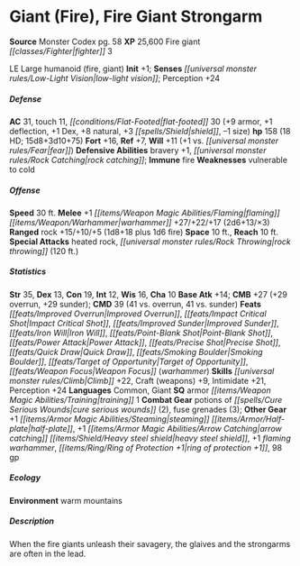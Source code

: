﻿---
cssclass: [monsters]
title1: Giant (Fire), Fire Giant Strongarm
title2: Fire Giant Strongarm
CR: 13
sources:
- name: Monster Codex
  page: 58
  link: http://paizo.com/products/btpy9926?Pathfinder-Roleplaying-Game-Monster-Codex
XP: 25600
race: Fire
classes:
- giant fighter 3
alignment: LE
size: Large
type: humanoid
subtypes:
- fire
- giant
initiative:
  bonus: 1
senses:
  low-light vision: true
AC:
  AC: 31
  touch: 11
  flat_footed: 30
  components:
    armor: 9
    deflection: 1
    dex: 1
    natural: 8
    shield: 3
    size: -1
HP:
  HP: 158
  long: 15d8+3d10+75
  HD: 18
saves:
  fort: 16
  ref: 7
  will: 11
  will_other: +1 vs. fear
defensive_abilities:
- bravery +1
- rock catching
immunities:
- fire
weaknesses:
- vulnerable to cold
speeds:
  base: 30
attacks:
  melee:
  - - text: +1 flaming warhammer +27/+22/+17 (2d6+13/×3)
      entries:
      - - damage: 2d6+13
          crit_multiplier: 3
      attack: +1 flaming warhammer
      bonus:
      - 27
      - 22
      - 17
  ranged:
  - - text: rock +15/+10/+5 (1d8+18 plus 1d6 fire)
      entries:
      - - damage: 1d8+18
        - damage: 1d6
          type: fire
      attack: rock
      bonus:
      - 15
      - 10
      - 5
  special:
  - heated rock
  - rock throwing (120 ft.)
space: 10
reach: 10
ability_scores:
  STR: 35
  DEX: 13
  CON: 19
  INT: 12
  WIS: 16
  CHA: 10
BAB: 14
CMB: 27
CMB_other: +29 overrun, +29 sunder
CMD: 39
CMD_other: 41 vs. overrun, 41 vs. sunder
feats:
- name: Improved Overrun
- superscripts:
  - UC
  name: Impact Critical Shot
- name: Improved Sunder
- name: Iron Will
- name: Point-Blank Shot
- name: Power Attack
- name: Precise Shot
- name: Quick Draw
- name: Smoking Boulder
- superscripts:
  - UC
  name: Target of Opportunity
- name: Weapon Focus (warhammer)
skills:
  Climb: 22
  Craft (weapons): 9
  Intimidate: 21
  Perception: 24
languages:
- Common
- Giant
special_qualities:
- armor training 1
gear:
  combat:
  - potions of cure serious wounds (2)
  - fuse grenades (3)
  other:
  - +1 steaming half-plate
  - +1 arrow catching heavy steel shield
  - +1 flaming warhammer
  - ring of protection +1
  - 98 gp
ecology:
  environment: warm mountains
desc_long: When the fire giants unleash their savagery, the glaives and the strongarms
  are often in the lead.

---

# Giant (Fire), Fire Giant Strongarm

**Source** Monster Codex pg. 58
**XP** 25,600
Fire giant _[[classes/Fighter|fighter]]_ 3

LE Large humanoid (fire, giant)
**Init** +1; **Senses** _[[universal monster rules/Low-Light Vision|low-light vision]]_; Perception +24

##### Defense

**AC** 31, touch 11, _[[conditions/Flat-Footed|flat-footed]]_ 30 (+9 armor, +1 deflection, +1 Dex, +8 natural, +3 _[[spells/Shield|shield]]_, –1 size)
**hp** 158 (18 HD; 15d8+3d10+75)
**Fort** +16, **Ref** +7, **Will** +11 (+1 vs. _[[universal monster rules/Fear|fear]]_)
**Defensive Abilities** bravery +1, _[[universal monster rules/Rock Catching|rock catching]]_; **Immune** fire
**Weaknesses** vulnerable to cold

##### Offense
**Speed** 30 ft.
**Melee** +1 _[[items/Weapon Magic Abilities/Flaming|flaming]]_ _[[items/Weapon/Warhammer|warhammer]]_ +27/+22/+17 (2d6+13/×3)
**Ranged** rock +15/+10/+5 (1d8+18 plus 1d6 fire)
**Space** 10 ft., **Reach** 10 ft.
**Special Attacks** heated rock, _[[universal monster rules/Rock Throwing|rock throwing]]_ (120 ft.)

##### Statistics
**Str** 35, **Dex** 13, **Con** 19, **Int** 12, **Wis** 16, **Cha** 10
**Base Atk** +14; **CMB** +27 (+29 overrun, +29 sunder); **CMD** 39 (41 vs. overrun, 41 vs. sunder)
**Feats** _[[feats/Improved Overrun|Improved Overrun]]_, _[[feats/Impact Critical Shot|Impact Critical Shot]]_, _[[feats/Improved Sunder|Improved Sunder]]_, _[[feats/Iron Will|Iron Will]]_, _[[feats/Point-Blank Shot|Point-Blank Shot]]_, _[[feats/Power Attack|Power Attack]]_, _[[feats/Precise Shot|Precise Shot]]_, _[[feats/Quick Draw|Quick Draw]]_, _[[feats/Smoking Boulder|Smoking Boulder]]_, _[[feats/Target of Opportunity|Target of Opportunity]]_, _[[feats/Weapon Focus|Weapon Focus]]_ (_warhammer_)
**Skills** _[[universal monster rules/Climb|Climb]]_ +22, Craft (weapons) +9, Intimidate +21, Perception +24
**Languages** Common, Giant
**SQ** armor _[[items/Weapon Magic Abilities/Training|training]]_ 1
**Combat Gear** potions of _[[spells/Cure Serious Wounds|cure serious wounds]]_ (2), fuse grenades (3); **Other Gear** +1 _[[items/Armor Magic Abilities/Steaming|steaming]]_ _[[items/Armor/Half-plate|half-plate]]_, +1 _[[items/Armor Magic Abilities/Arrow Catching|arrow catching]]_ _[[items/Shield/Heavy steel shield|heavy steel shield]]_, +1 _flaming_ _warhammer_, _[[items/Ring/Ring of Protection +1|ring of protection +1]]_, 98 gp

##### Ecology

**Environment** warm mountains

##### Description

When the fire giants unleash their savagery, the glaives and the strongarms are often in the lead.
